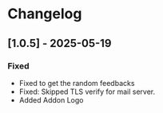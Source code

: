 # Changelog

## [1.0.5] - 2025-05-19

### Fixed
- Fixed to get the random feedbacks
- Fixed: Skipped TLS verify for mail server.
- Added Addon Logo

